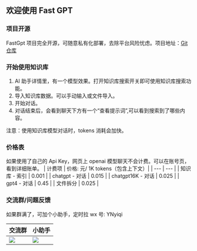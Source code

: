 ## 欢迎使用 Fast GPT

### 项目开源

FastGpt 项目完全开源，可随意私有化部署，去除平台风险忧虑。项目地址：[Git 仓库](https://github.com/c121914yu/FastGPT)

### 开始使用知识库

1. AI 助手详情里，有一个模型效果。打开知识库搜索开关即可使用知识库搜索功能。
2. 导入知识库数据。可以手动输入或文件导入。
3. 开始对话。
4. 对话结束后，会看到聊天下方有一个“查看提示词”,可以看到搜索到了哪些内容。

注意：使用知识库模型对话时，tokens 消耗会加快。

### 价格表

如果使用了自己的 Api Key，网页上 openai 模型聊天不会计费。可以在账号页，看到详细账单。
| 计费项 | 价格: 元/ 1K tokens（包含上下文）|
| --- | --- |
| 知识库 - 索引 | 0.001 |
| chatgpt - 对话 | 0.015 |
| chatgpt16K - 对话 | 0.025 |
| gpt4 - 对话 | 0.45 |
| 文件拆分 | 0.025 |

### 交流群/问题反馈

如果群满了，可加个小助手，定时拉
wx 号: YNyiqi

| 交流群                                            | 小助手                                         |
| ------------------------------------------------- | ---------------------------------------------- |
| ![](https://otnvvf-imgs.oss.laf.run/wxqun300.jpg) | ![](https://otnvvf-imgs.oss.laf.run/wx300.jpg) |
